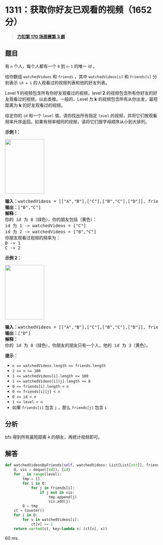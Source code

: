 # 1311：获取你好友已观看的视频（1652 分）


> <u>**[力扣第 170 场周赛第 3 题](https://leetcode.cn/problems/get-watched-videos-by-your-friends/)**</u>

## 题目

<p>有 <code>n</code> 个人，每个人都有一个  <code>0</code> 到 <code>n-1</code> 的唯一 <em>id</em> 。</p>

<p>给你数组 <code>watchedVideos</code>  和 <code>friends</code> ，其中 <code>watchedVideos[i]</code>  和 <code>friends[i]</code> 分别表示 <code>id = i</code> 的人观看过的视频列表和他的好友列表。</p>

<p>Level <strong>1</strong> 的视频包含所有你好友观看过的视频，level <strong>2</strong> 的视频包含所有你好友的好友观看过的视频，以此类推。一般的，Level 为 <strong>k</strong> 的视频包含所有从你出发，最短距离为 <strong>k</strong> 的好友观看过的视频。</p>

<p>给定你的 <code>id</code>  和一个 <code>level</code> 值，请你找出所有指定 <code>level</code> 的视频，并将它们按观看频率升序返回。如果有频率相同的视频，请将它们按字母顺序从小到大排列。</p>



<p><strong>示例 1：</strong></p>

<p><strong><img alt="" src="https://assets.leetcode-cn.com/aliyun-lc-upload/uploads/2020/01/03/leetcode_friends_1.png" style="height: 179px; width: 129px;"></strong></p>

<pre><strong>输入：</strong>watchedVideos = [[&quot;A&quot;,&quot;B&quot;],[&quot;C&quot;],[&quot;B&quot;,&quot;C&quot;],[&quot;D&quot;]], friends = [[1,2],[0,3],[0,3],[1,2]], id = 0, level = 1
<strong>输出：</strong>[&quot;B&quot;,&quot;C&quot;]
<strong>解释：</strong>
你的 id 为 0（绿色），你的朋友包括（黄色）：
id 为 1 -&gt; watchedVideos = [&quot;C&quot;]
id 为 2 -&gt; watchedVideos = [&quot;B&quot;,&quot;C&quot;]
你朋友观看过视频的频率为：
B -&gt; 1
C -&gt; 2
</pre>

<p><strong>示例 2：</strong></p>

<p><strong><img alt="" src="https://assets.leetcode-cn.com/aliyun-lc-upload/uploads/2020/01/03/leetcode_friends_2.png" style="height: 179px; width: 129px;"></strong></p>

<pre><strong>输入：</strong>watchedVideos = [[&quot;A&quot;,&quot;B&quot;],[&quot;C&quot;],[&quot;B&quot;,&quot;C&quot;],[&quot;D&quot;]], friends = [[1,2],[0,3],[0,3],[1,2]], id = 0, level = 2
<strong>输出：</strong>[&quot;D&quot;]
<strong>解释：</strong>
你的 id 为 0（绿色），你朋友的朋友只有一个人，他的 id 为 3（黄色）。
</pre>



<p><strong>提示：</strong></p>

<ul>
<li><code>n == watchedVideos.length == friends.length</code></li>
<li><code>2 &lt;= n &lt;= 100</code></li>
<li><code>1 &lt;= watchedVideos[i].length &lt;= 100</code></li>
<li><code>1 &lt;= watchedVideos[i][j].length &lt;= 8</code></li>
<li><code>0 &lt;= friends[i].length &lt; n</code></li>
<li><code>0 &lt;= friends[i][j] &lt; n</code></li>
<li><code>0 &lt;= id &lt; n</code></li>
<li><code>1 &lt;= level &lt; n</code></li>
<li>如果 <code>friends[i]</code> 包含 <code>j</code> ，那么 <code>friends[j]</code> 包含 <code>i</code></li>
</ul>


## 分析

bfs 得到所有最短距离 k 的朋友，再统计视频即可。

## 解答


```python
def watchedVideosByFriends(self, watchedVideos: List[List[str]], friends: List[List[int]], id: int, level: int) -> List[str]:
	Q, vis = deque([id]), {id}
	for _ in range(level):
		tmp = []
		for i in Q:
			for j in friends[i]:
				if j not in vis:
					tmp.append(j)
					vis.add(j)
		Q = tmp
	ct = Counter()
	for i in Q:
		for v in watchedVideos[i]:
			ct[v] += 1
	return sorted(ct, key=lambda x: (ct[x], x))
```
60 ms
